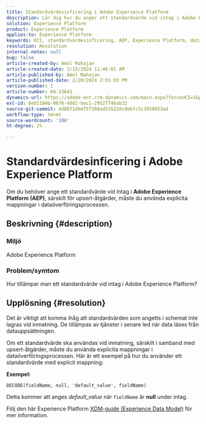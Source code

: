 ```yaml
---
title: Standardvärdesinficering i Adobe Experience Platform
description: Lär dig hur du anger ett standardvärde vid intag i Adobe Experience Platform. Använd explicita mappningar i dataöverföringsprocessen.
solution: Experience Platform
product: Experience Platform
applies-to: Experience Platform
keywords: KCS, standardvärdesinficering, AEP, Experience Platform, datauppsättning, fältnamn
resolution: Resolution
internal-notes: null
bug: false
article-created-by: Amol Mahajan
article-created-date: 2/15/2024 11:46:01 AM
article-published-by: Amol Mahajan
article-published-date: 2/20/2024 2:01:03 PM
version-number: 1
article-number: KA-23641
dynamics-url: https://adobe-ent.crm.dynamics.com/main.aspx?forceUCI=1&pagetype=entityrecord&etn=knowledgearticle&id=3bca0ac5-f7cb-ee11-9079-6045bd006b25
exl-id: 6ed1184b-0676-40d2-bec1-29527746ab32
source-git-commit: 4d8871db475f268ad53522dc9ebfc5c2850853ad
workflow-type: tm+mt
source-wordcount: '186'
ht-degree: 2%

---
```


# Standardvärdesinficering i Adobe Experience Platform


Om du behöver ange ett standardvärde vid intag i <b>Adobe Experience Platform (AEP)</b>, särskilt för upsert-åtgärder, måste du använda explicita mappningar i dataöverföringsprocessen.

## Beskrivning {#description}


### <b>Miljö</b>

Adobe Experience Platform



### <b>Problem/symtom</b>

Hur tillämpar man ett standardvärde vid intag i Adobe Experience Platform?


## Upplösning {#resolution}


Det är viktigt att komma ihåg att standardvärden som angetts i schemat inte lagras vid inmatning. De tillämpas av tjänster i senare led när data läses från datauppsättningen.



Om ett standardvärde ska användas vid inmatning, särskilt i samband med upsert-åtgärder, måste du använda explicita mappningar i dataöverföringsprocessen.
Här är ett exempel på hur du använder ett standardvärde med explicit mappning:



<b>Exempel:</b>

`DECODE(fieldName, null, 'default_value', fieldName)`

Detta kommer att anges *default_value* när `fieldName` är <b>null</b> under intag.



Följ den här Experience Platform [XDM-guide (Experience Data Model)](https://experienceleague.adobe.com/docs/experience-platform/xdm/ui/fields/overview.html) för mer information.
